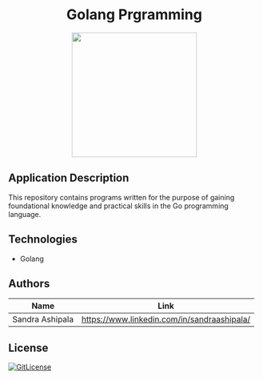<!-- PROJECT TITLE -->
  <h1 align="center">Golang Prgramming</h1>

<div id="header" align="center">
  <img src="https://github.com/sandramsc/Golang_foundations/assets/19821445/0fc5e9b4-83c1-411f-90d8-39da967be69a" width="250"/>
</div>

## Application Description

This repository contains programs written for the purpose of gaining foundational knowledge and practical skills in the Go programming language.

## Technologies
* Golang



## Authors

| Name            | Link                                   |
| --------------- | -------------------------------------- |
| Sandra Ashipala | https://www.linkedin.com/in/sandraashipala/ |

## License
[![GitLicense](https://img.shields.io/badge/License-MIT-lime.svg)](https://github.com/sandramsc/Golang_foundations/blob/master/LICENSE.md)



